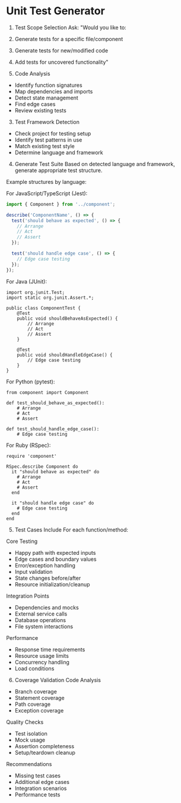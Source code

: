 # Unit Test Generator

1. Test Scope Selection
   Ask: "Would you like to:
1. Generate tests for a specific file/component
1. Generate tests for new/modified code
1. Add tests for uncovered functionality"

1. Code Analysis

- Identify function signatures
- Map dependencies and imports
- Detect state management
- Find edge cases
- Review existing tests

3. Test Framework Detection

- Check project for testing setup
- Identify test patterns in use
- Match existing test style
- Determine language and framework

4. Generate Test Suite
   Based on detected language and framework, generate appropriate test structure.

Example structures by language:

For JavaScript/TypeScript (Jest):

```typescript:src/__tests__/component.test.ts
import { Component } from '../component';

describe('ComponentName', () => {
  test('should behave as expected', () => {
    // Arrange
    // Act
    // Assert
  });

  test('should handle edge case', () => {
    // Edge case testing
  });
});
```

For Java (JUnit):

```
import org.junit.Test;
import static org.junit.Assert.*;

public class ComponentTest {
    @Test
    public void shouldBehaveAsExpected() {
        // Arrange
        // Act
        // Assert
    }

    @Test
    public void shouldHandleEdgeCase() {
        // Edge case testing
    }
}
```

For Python (pytest):

```
from component import Component

def test_should_behave_as_expected():
    # Arrange
    # Act
    # Assert

def test_should_handle_edge_case():
    # Edge case testing
```

For Ruby (RSpec):

```
require 'component'

RSpec.describe Component do
  it "should behave as expected" do
    # Arrange
    # Act
    # Assert
  end

  it "should handle edge case" do
    # Edge case testing
  end
end
```

5. Test Cases Include
   For each function/method:

Core Testing

- Happy path with expected inputs
- Edge cases and boundary values
- Error/exception handling
- Input validation
- State changes before/after
- Resource initialization/cleanup

Integration Points

- Dependencies and mocks
- External service calls
- Database operations
- File system interactions

Performance

- Response time requirements
- Resource usage limits
- Concurrency handling
- Load conditions

6. Coverage Validation
   Code Analysis

- Branch coverage
- Statement coverage
- Path coverage
- Exception coverage

Quality Checks

- Test isolation
- Mock usage
- Assertion completeness
- Setup/teardown cleanup

Recommendations

- Missing test cases
- Additional edge cases
- Integration scenarios
- Performance tests

